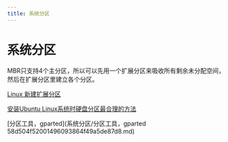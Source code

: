 ```yaml
---
title: 系统分区
---
```


# 系统分区

MBR只支持4个主分区，所以可以先用一个扩展分区来吸收所有剩余未分配空间，然后在扩展分区里建立各个分区。

[Linux 新建扩展分区](https://www.jianshu.com/p/b38963278713)

[安装Ubuntu Linux系统时硬盘分区最合理的方法](https://blog.csdn.net/u012052268/article/details/77145427/)

[分区工具，gparted](系统分区/分区工具，gparted 58d504f52001496093864f49a5de87d8.md)